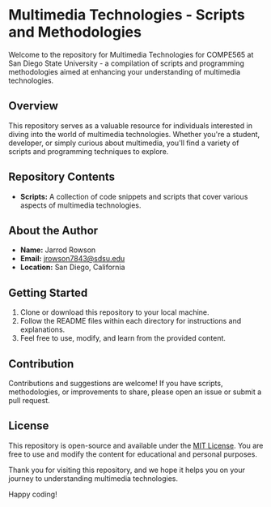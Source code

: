 # Multimedia Technologies - Scripts and Methodologies

Welcome to the repository for Multimedia Technologies for COMPE565 at San Diego State University - a compilation of scripts and programming methodologies aimed at enhancing your understanding of multimedia technologies.

## Overview

This repository serves as a valuable resource for individuals interested in diving into the world of multimedia technologies. Whether you're a student, developer, or simply curious about multimedia, you'll find a variety of scripts and programming techniques to explore.

## Repository Contents

- **Scripts:** A collection of code snippets and scripts that cover various aspects of multimedia technologies.

## About the Author

- **Name:** Jarrod Rowson
- **Email:** jrowson7843@sdsu.edu
- **Location:** San Diego, California

## Getting Started

1. Clone or download this repository to your local machine.
3. Follow the README files within each directory for instructions and explanations.
4. Feel free to use, modify, and learn from the provided content.

## Contribution

Contributions and suggestions are welcome! If you have scripts, methodologies, or improvements to share, please open an issue or submit a pull request.

## License

This repository is open-source and available under the [MIT License](LICENSE). You are free to use and modify the content for educational and personal purposes.

Thank you for visiting this repository, and we hope it helps you on your journey to understanding multimedia technologies.

Happy coding!
